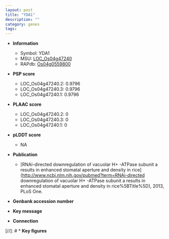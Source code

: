 ```yaml
---
layout: post
title: "YDA1"
description: ""
category: genes
tags: 
---
```


* **Information**  
    + Symbol: YDA1  
    + MSU: [LOC_Os04g47240](http://rice.plantbiology.msu.edu/cgi-bin/ORF_infopage.cgi?orf=LOC_Os04g47240)  
    + RAPdb: [Os04g0559800](http://rapdb.dna.affrc.go.jp/viewer/gbrowse_details/irgsp1?name=Os04g0559800)  

* **PSP score**  
    + LOC_Os04g47240.2: 0.9796 
    + LOC_Os04g47240.3: 0.9796 
    + LOC_Os04g47240.1: 0.9796 

* **PLAAC score**  
    + LOC_Os04g47240.2: 0 
    + LOC_Os04g47240.3: 0 
    + LOC_Os04g47240.1: 0 

* **pLDDT score**
    + NA


* **Publication**  
    + [RNAi-directed downregulation of vacuolar H+ -ATPase subunit a results in enhanced stomatal aperture and density in rice](http://www.ncbi.nlm.nih.gov/pubmed?term=RNAi-directed downregulation of vacuolar H+ -ATPase subunit a results in enhanced stomatal aperture and density in rice%5BTitle%5D), 2013, PLoS One.

* **Genbank accession number**  

* **Key message**  

* **Connection**  

[//]: # * **Key figures**  


